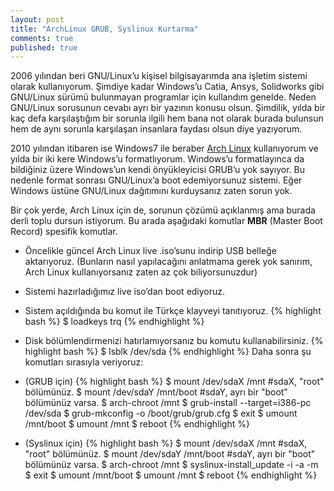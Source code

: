 ```yaml
---
layout: post
title: "ArchLinux GRUB, Syslinux Kurtarma"
comments: true
published: true
---
```


2006 yılından beri GNU/Linux’u kişisel bilgisayarımda ana işletim sistemi olarak kullanıyorum. Şimdiye kadar Windows’u Catia, Ansys, Solidworks gibi GNU/Linux sürümü bulunmayan programlar için kullandım genelde. Neden GNU/Linux sorusunun cevabı ayrı bir yazının konusu olsun. Şimdilik, yılda bir kaç defa karşılaştığım bir sorunla ilgili hem bana not olarak burada bulunsun hem de aynı sorunla karşılaşan insanlara faydası olsun diye yazıyorum.

2010 yılından itibaren ise Windows7 ile beraber [Arch Linux](https://www.archlinux.org/) kullanıyorum ve yılda bir iki kere Windows’u formatlıyorum. Windows’u formatlayınca da bildiğiniz üzere Windows’un kendi önyükleyicisi GRUB’u yok sayıyor. Bu nedenle format sonrası GNU/Linux’a boot edemiyorsunuz sistemi. Eğer Windows üstüne GNU/Linux dağıtımını kurduysanız zaten sorun yok.

Bir çok yerde, Arch Linux için de, sorunun çözümü açıklanmış ama burada derli toplu dursun istiyorum. Bu arada aşağıdaki komutlar **MBR** (Master Boot Record) spesifik komutlar.

- Öncelikle güncel Arch Linux live .iso’sunu indirip USB belleğe aktarıyoruz. (Bunların nasıl yapılacağını anlatmama gerek yok sanırım, Arch Linux kullanıyorsanız zaten az çok biliyorsunuzdur)
- Sistemi hazırladığımız live iso’dan boot ediyoruz.
- Sistem açıldığında bu komut ile Türkçe klayveyi tanıtıyoruz.
{% highlight bash %}
    $ loadkeys trq
{% endhighlight %}
- Disk bölümlendirmenizi hatırlamıyorsanız bu komutu kullanabilirsiniz.
{% highlight bash %}
    $ lsblk /dev/sda
{% endhighlight %}
Daha sonra şu komutları sırasıyla veriyoruz:

- (GRUB için)
{% highlight bash %}
    $ mount /dev/sdaX /mnt        #sdaX, "root" bölümünüz.
    $ mount /dev/sdaY /mnt/boot   #sdaY, ayrı bir "boot" bölümünüz varsa.
    $ arch-chroot /mnt
    $ grub-install --target=i386-pc /dev/sda
    $ grub-mkconfig -o /boot/grub/grub.cfg
    $ exit
    $ umount /mnt/boot
    $ umount /mnt
    $ reboot
{% endhighlight %}

- (Syslinux için)
{% highlight bash %}
    $ mount /dev/sdaX /mnt        #sdaX, "root" bölümünüz.
    $ mount /dev/sdaY /mnt/boot   #sdaY, ayrı bir "boot" bölümünüz varsa.
    $ arch-chroot /mnt
    $ syslinux-install_update -i -a -m
    $ exit
    $ umount /mnt/boot
    $ umount /mnt
    $ reboot
{% endhighlight %}






